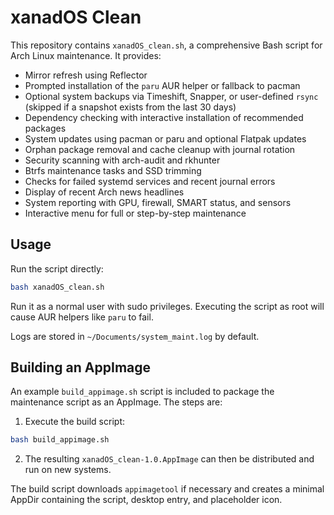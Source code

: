 # xanadOS Clean

This repository contains `xanadOS_clean.sh`, a comprehensive Bash script for Arch Linux maintenance. It provides:

- Mirror refresh using Reflector
- Prompted installation of the `paru` AUR helper or fallback to pacman
- Optional system backups via Timeshift, Snapper, or user-defined `rsync` \
  (skipped if a snapshot exists from the last 30 days)
- Dependency checking with interactive installation of recommended packages
- System updates using pacman or paru and optional Flatpak updates
- Orphan package removal and cache cleanup with journal rotation
- Security scanning with arch-audit and rkhunter
- Btrfs maintenance tasks and SSD trimming
- Checks for failed systemd services and recent journal errors
- Display of recent Arch news headlines
- System reporting with GPU, firewall, SMART status, and sensors
- Interactive menu for full or step-by-step maintenance

## Usage

Run the script directly:

```bash
bash xanadOS_clean.sh
```

Run it as a normal user with sudo privileges. Executing the script as root will
cause AUR helpers like `paru` to fail.

Logs are stored in `~/Documents/system_maint.log` by default.

## Building an AppImage

An example `build_appimage.sh` script is included to package the maintenance script as an AppImage. The steps are:

1. Execute the build script:

```bash
bash build_appimage.sh
```

2. The resulting `xanadOS_clean-1.0.AppImage` can then be distributed and run on new systems.

The build script downloads `appimagetool` if necessary and creates a minimal AppDir containing the script, desktop entry, and placeholder icon.

